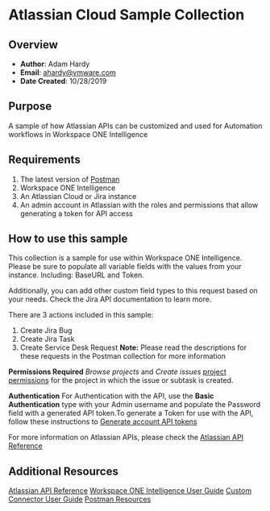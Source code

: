 # Atlassian Cloud Sample Collection

## Overview
- **Author**: Adam Hardy
- **Email**: ahardy@vmware.com
- **Date Created**: 10/28/2019


## Purpose

A sample of how Atlassian APIs can be customized and used for Automation workflows in Workspace ONE Intelligence


## Requirements

1. The latest version of [Postman](https://www.getpostman.com) 
2. Workspace ONE Intelligence
3. An Atlassian Cloud or Jira instance
4. An admin account in Atlassian with the roles and permissions that allow generating a token for API access


## How to use this sample

This collection is a sample for use within Workspace ONE Intelligence.  Please be sure to populate all variable fields with the values from your instance. Including: BaseURL and Token.

Additionally, you can add other custom field types to this request based on your needs. Check the Jira API documentation to learn more.

There are 3 actions included in this sample:
1. Create Jira Bug
2. Create Jira Task
3. Create Service Desk Request
**Note:** Please read the descriptions for these requests in the Postman collection for more information

**Permissions Required** 
*Browse projects* and *Create issues* [project permissions](https://confluence.atlassian.com/x/yodKLg) for the project in which the issue or subtask is created.

**Authentication**
For Authentication with the API, use the **Basic Authentication** type with your Admin username and populate the Password field with a generated API token.To generate a Token for use with the API, follow these instructions to [Generate account API tokens](https://confluence.atlassian.com/cloud/api-tokens-938839638.html)

For more information on Atlassian APIs, please check the [Atlassian API Reference](https://developer.atlassian.com/cloud/jira/platform/rest/v2/#api-rest-api-2-issue-post)

## Additional Resources
[Atlassian API Reference](https://developer.atlassian.com/cloud/jira/platform/rest/v2/#api-rest-api-2-issue-post)
[Workspace ONE Intelligence User Guide](https://docs.vmware.com/en/VMware-Workspace-ONE/services/Intelligence/GUID-AWT-WS1INT-OVERVIEW.html)
[Custom Connector User Guide](https://docs.vmware.com/en/VMware-Workspace-ONE/services/Intelligence/GUID-54333CCC-0E6D-4871-8DEA-3AFAB8378EEC.html)
[Postman Resources](https://www.getpostman.com)
